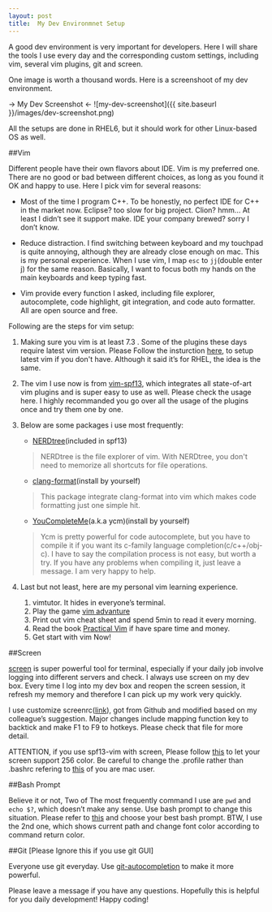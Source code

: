 ```yaml
---
layout: post
title:  My Dev Environmnet Setup
---
```


A good dev environment is very important for developers. Here I will share the tools I use every day and the corresponding custom settings, including vim, several vim plugins, git and screen. 

One image is worth a thousand words. Here is a screenshoot of my dev environment.
    
-> My Dev Screenshot <-
![my-dev-screenshot]({{ site.baseurl }}/images/dev-screenshot.png)
    
   

All the setups are done in RHEL6, but it should work for other Linux-based OS as well. 

##Vim

Different people have their own flavors about IDE. Vim is my preferred one. There are no good or bad between different choices, as long as you found it OK and happy to use. Here I pick vim for several reasons:

* Most of the time I program C++. To be honestly, no perfect IDE for C++ in the market now. Eclipse? too slow for big project. Clion? hmm… At least I didn’t see it support make. IDE your company brewed?  sorry I don’t know. 

* Reduce distraction. I find switching between keyboard and my touchpad is quite annoying, although they are already close enough on mac. This is my personal experience. When I use vim, I map ``esc`` to ``jj``(double enter j) for the same reason. Basically, I want to focus both my hands on the main keyboards and keep typing fast.

* Vim provide every function I asked, including file explorer, autocomplete, code highlight, git integration, and code auto formatter. All are open source and free.

Following are the steps for vim setup:

1. Making sure you vim is at least 7.3 . Some of the plugins these days require latest vim version. Please Follow the insturction [here](http://blog.angeloff.name/post/2010/10/15/vim-7-on-red-hat-enterprise-linux-rhel/), to setup latest vim if you don't have. Although it said it’s for RHEL, the idea is the same.

1. The vim I use now is from [vim-spf13](http://vim.spf13.com/), which integrates all state-of-art vim plugins and is super easy to use as well. Please check the usage here. I highly recommanded you go over all the usage of the plugins once and try them one by one.

1. Below are some packages i use most frequently:

    * [NERDtree](https://github.com/scrooloose/nerdtree)(included in spf13)
    > NERDtree is the file explorer of vim. With NERDtree, you don't need to memorize all shortcuts for file operations.

    * [clang-format](https://github.com/rhysd/vim-clang-format)(install by yourself)
    > This package integrate clang-format into vim which makes code formatting just one simple hit.

    * [YouCompleteMe](http://valloric.github.io/YouCompleteMe/)(a.k.a ycm)(install by yourself)
    > Ycm is pretty powerful for code autocomplete, but you have to compile it if you want its c-family language    completion(c/c++/obj-c). I have to say the compilation process is not easy, but worth a try. If you have any problems when compiling it, just leave a message. I am very happy to help.

1. Last but not least, here are my personal vim learning experience. 
    1. vimtutor. It hides in everyone’s terminal.
    2. Play the game [vim advanture](http://vim-adventures.com/)
    3. Print out vim cheat sheet and spend 5min to read it every morning. 
    4. Read the book [Practical Vim](http://www.amazon.com/Practical-Vim-Thought-Pragmatic-Programmers/dp/1934356980) if have spare time and money.
    5. Get start with vim Now!
 
##Screen

[screen](http://www.gnu.org/software/screen/) is super powerful tool for terminal, especially if your daily job involve logging into different servers and check. I always use screen on my dev box. Every time I log into my dev box and reopen the screen session, it refresh my memory and therefore I can pick up my work very quickly.

I use customize screenrc([link](https://github.com/qqibrow/setup/blob/master/.screenrc)), got from Github and modified based on my colleague’s suggestion. Major changes include mapping function key to backtick and make F1 to F9  to hotkeys. Please check that file for more detail.

ATTENTION, if you use spf13-vim with screen, Please follow [this](http://stackoverflow.com/questions/6787734/strange-behavior-of-vim-color-inside-screen-with-256-colors) to let your screen support 256 color. Be careful to change the .profile rather than .bashrc refering to [this](http://superuser.com/a/370042) of you are mac user.

##Bash Prompt

Believe it or not, Two of The most frequently command I use are ```pwd``` and ```echo $?```, which doesn’t make any sense. Use bash prompt to change this situation. Please refer to [this](http://www.maketecheasier.com/8-useful-and-interesting-bash-prompts) and choose your best bash prompt. BTW, I use the 2nd one, which shows current path and change font color according to command return color.

##Git [Please Ignore this if you use git GUI]

Everyone use git everyday. Use [git-autocompletion](http://git-scm.com/book/en/v1/Git-Basics-Tips-and-Tricks) to make it more powerful. 

Please leave a message if you have any questions. Hopefully this is helpful for you daily development! Happy coding!


